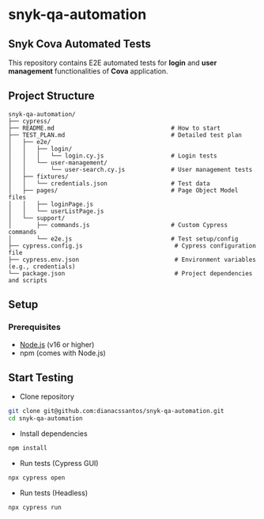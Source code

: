 # snyk-qa-automation

##  Snyk Cova Automated Tests
This repository contains E2E automated tests for **login** and **user management** functionalities of **Cova** application.

## Project Structure

```
snyk-qa-automation/
├── cypress/
├── README.md                                 # How to start
├── TEST_PLAN.md                              # Detailed test plan
│   ├── e2e/
│   │   ├── login/
│   │   │   └── login.cy.js                   # Login tests
│   │   └── user-management/
│   │       └── user-search.cy.js             # User management tests
│   ├── fixtures/
│   │   └── credentials.json                  # Test data
│   ├── pages/                                # Page Object Model files
│   │   ├── loginPage.js
│   │   └── userListPage.js
│   └── support/
│       ├── commands.js                       # Custom Cypress commands
│       └── e2e.js                            # Test setup/config
├── cypress.config.js                          # Cypress configuration file
├── cypress.env.json                           # Environment variables (e.g., credentials)
└── package.json                               # Project dependencies and scripts
```

## Setup 
### Prerequisites

- [Node.js](https://nodejs.org/) (v16 or higher)
- npm (comes with Node.js)

## Start Testing

- Clone repository
```bash
git clone git@github.com:dianacssantos/snyk-qa-automation.git
cd snyk-qa-automation
```

- Install dependencies
```bash
npm install
```
- Run tests (Cypress GUI)
```bash
npx cypress open
```
- Run tests (Headless)
```bash
npx cypress run
```